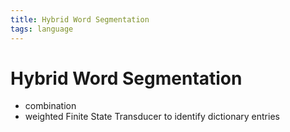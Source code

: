 ```yaml
---
title: Hybrid Word Segmentation
tags: language
---
```


# Hybrid Word Segmentation
- combination
- weighted Finite State Transducer to identify dictionary entries


























